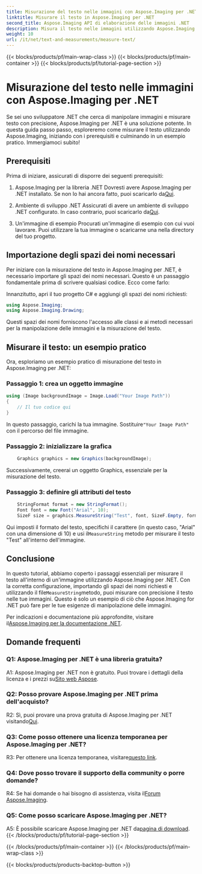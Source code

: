 ```yaml
---
title: Misurazione del testo nelle immagini con Aspose.Imaging per .NET
linktitle: Misurare il testo in Aspose.Imaging per .NET
second_title: Aspose.Imaging API di elaborazione delle immagini .NET
description: Misura il testo nelle immagini utilizzando Aspose.Imaging per .NET. Una potente libreria .NET. Misurazione del testo precisa ed efficiente.
weight: 10
url: /it/net/text-and-measurements/measure-text/
---
```


{{< blocks/products/pf/main-wrap-class >}}
{{< blocks/products/pf/main-container >}}
{{< blocks/products/pf/tutorial-page-section >}}

# Misurazione del testo nelle immagini con Aspose.Imaging per .NET

Se sei uno sviluppatore .NET che cerca di manipolare immagini e misurare testo con precisione, Aspose.Imaging per .NET è una soluzione potente. In questa guida passo passo, esploreremo come misurare il testo utilizzando Aspose.Imaging, iniziando con i prerequisiti e culminando in un esempio pratico. Immergiamoci subito!

## Prerequisiti

Prima di iniziare, assicurati di disporre dei seguenti prerequisiti:

1. Aspose.Imaging per la libreria .NET
 Dovresti avere Aspose.Imaging per .NET installato. Se non lo hai ancora fatto, puoi scaricarlo da[Qui](https://releases.aspose.com/imaging/net/).

2. Ambiente di sviluppo .NET
 Assicurati di avere un ambiente di sviluppo .NET configurato. In caso contrario, puoi scaricarlo da[Qui](https://dotnet.microsoft.com/download).

3. Un'immagine di esempio
Procurati un'immagine di esempio con cui vuoi lavorare. Puoi utilizzare la tua immagine o scaricarne una nella directory del tuo progetto.

## Importazione degli spazi dei nomi necessari

Per iniziare con la misurazione del testo in Aspose.Imaging per .NET, è necessario importare gli spazi dei nomi necessari. Questo è un passaggio fondamentale prima di scrivere qualsiasi codice. Ecco come farlo:

Innanzitutto, apri il tuo progetto C# e aggiungi gli spazi dei nomi richiesti:

```csharp
using Aspose.Imaging;
using Aspose.Imaging.Drawing;
```

Questi spazi dei nomi forniscono l'accesso alle classi e ai metodi necessari per la manipolazione delle immagini e la misurazione del testo.

## Misurare il testo: un esempio pratico

Ora, esploriamo un esempio pratico di misurazione del testo in Aspose.Imaging per .NET:

### Passaggio 1: crea un oggetto immagine

```csharp
using (Image backgroundImage = Image.Load("Your Image Path"))
{
    // Il tuo codice qui
}
```

 In questo passaggio, carichi la tua immagine. Sostituire`"Your Image Path"` con il percorso del file immagine.

### Passaggio 2: inizializzare la grafica

```csharp
    Graphics graphics = new Graphics(backgroundImage);
```

Successivamente, creerai un oggetto Graphics, essenziale per la misurazione del testo.

### Passaggio 3: definire gli attributi del testo

```csharp
    StringFormat format = new StringFormat();
    Font font = new Font("Arial", 10);
    SizeF size = graphics.MeasureString("Test", font, SizeF.Empty, format);
```

 Qui imposti il formato del testo, specifichi il carattere (in questo caso, "Arial" con una dimensione di 10) e usi il`MeasureString` metodo per misurare il testo "Test" all'interno dell'immagine.

## Conclusione

 In questo tutorial, abbiamo coperto i passaggi essenziali per misurare il testo all'interno di un'immagine utilizzando Aspose.Imaging per .NET. Con la corretta configurazione, importando gli spazi dei nomi richiesti e utilizzando il file`MeasureString`metodo, puoi misurare con precisione il testo nelle tue immagini. Questo è solo un esempio di ciò che Aspose.Imaging for .NET può fare per le tue esigenze di manipolazione delle immagini.

 Per indicazioni e documentazione più approfondite, visitare il[Aspose.Imaging per la documentazione .NET](https://reference.aspose.com/imaging/net/).

## Domande frequenti

### Q1: Aspose.Imaging per .NET è una libreria gratuita?

 A1: Aspose.Imaging per .NET non è gratuito. Puoi trovare i dettagli della licenza e i prezzi su[Sito web Aspose](https://purchase.aspose.com/buy).

### Q2: Posso provare Aspose.Imaging per .NET prima dell'acquisto?

 R2: Sì, puoi provare una prova gratuita di Aspose.Imaging per .NET visitando[Qui](https://releases.aspose.com/). 

### Q3: Come posso ottenere una licenza temporanea per Aspose.Imaging per .NET?

 R3: Per ottenere una licenza temporanea, visitare[questo link](https://purchase.aspose.com/temporary-license/).

### Q4: Dove posso trovare il supporto della community o porre domande?

 R4: Se hai domande o hai bisogno di assistenza, visita il[Forum Aspose.Imaging](https://forum.aspose.com/).

### Q5: Come posso scaricare Aspose.Imaging per .NET?

 A5: È possibile scaricare Aspose.Imaging per .NET da[pagina di download](https://releases.aspose.com/imaging/net/).
{{< /blocks/products/pf/tutorial-page-section >}}

{{< /blocks/products/pf/main-container >}}
{{< /blocks/products/pf/main-wrap-class >}}

{{< blocks/products/products-backtop-button >}}
